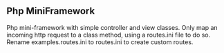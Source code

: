 Php MiniFramework
------------------

Php mini-framework with simple controller and view classes. Only map an incoming http request to a class method, using a routes.ini file to do so. Rename examples.routes.ini to routes.ini to create custom routes.


